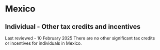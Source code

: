 # Mexico
## Individual - Other tax credits and incentives
Last reviewed - 10 February 2025
There are no other significant tax credits or incentives for individuals in Mexico.

